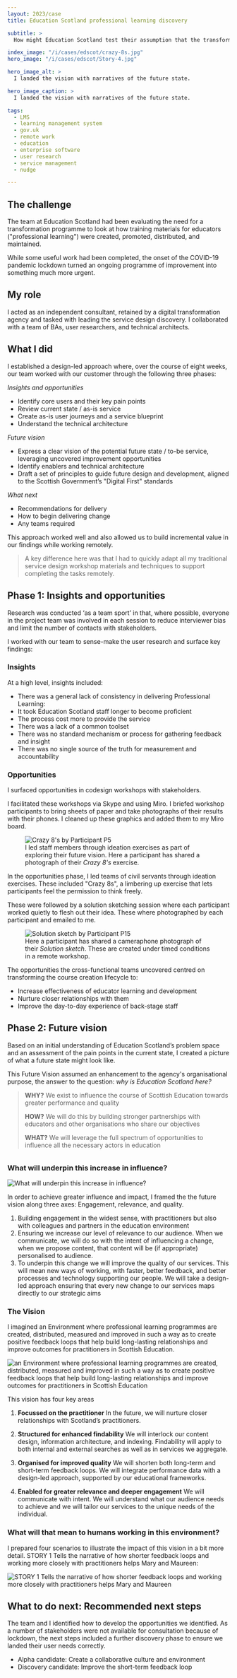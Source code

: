 ```yaml
---
layout: 2023/case
title: Education Scotland professional learning discovery

subtitle: >
  How might Education Scotland test their assumption that the transformation of their "Professional Learning" lifecycle offered significant opportunities to improve relationships with educators? This eight-week discovery project aimed to de-risk those assumptions and build a vision of a possible future for the agency's service to the teachers of Scotland.

index_image: "/i/cases/edscot/crazy-8s.jpg"
hero_image: "/i/cases/edscot/Story-4.jpg"

hero_image_alt: >
  I landed the vision with narratives of the future state.

hero_image_caption: >
  I landed the vision with narratives of the future state.

tags: 
  - LMS
  - learning management system
  - gov.uk
  - remote work
  - education
  - enterprise software
  - user research
  - service management
  - nudge

---
```


## The challenge

The team at Education Scotland had been evaluating the need for a transformation programme to look at how training materials for educators ("professional learning") were created, promoted, distributed, and maintained. 

While some useful work had been completed, the onset of the COVID-19 pandemic lockdown turned an ongoing programme of improvement into something much more urgent.


## My role

I acted as an independent consultant, retained by a digital transformation agency and tasked with leading the service design discovery. I collaborated with a team of BAs, user researchers, and technical architects. 


## What I did

I established a design-led approach where, over the course of eight weeks, our team worked with our customer through the following three phases: 

_Insights and opportunities_

- Identify core users and their key pain points
- Review current state / as-is service
- Create as-is user journeys and a service blueprint
- Understand the technical architecture

_Future vision_

- Express a clear vision of the potential future state / to-be service, leveraging uncovered improvement opportunities
- Identify enablers and technical architecture
- Draft a set of principles to guide future design and development, aligned to the Scottish Government’s "Digital First" standards

_What next_

- Recommendations for delivery
- How to begin delivering change
- Any teams required

This approach worked well and also allowed us to build incremental value in our findings while working remotely.

> A key difference here 
> was that I had to quickly adapt all my traditional service design 
> workshop materials and techniques 
> to support completing the tasks remotely.


## Phase 1: Insights and opportunities

Research was conducted ‘as a team sport’ in that, where possible, everyone in the project team was involved in each session to reduce interviewer bias and limit the number of contacts with stakeholders.

I worked with our team to sense-make the user research and surface key findings:

### Insights

At a high level, insights included:

- There was a general lack of consistency in delivering Professional Learning:
- It took Education Scotland staff longer to become proficient
- The process cost more to provide the service
- There was a lack of a common toolset
- There was no standard mechanism or process for gathering feedback and insight
- There was no single source of the truth for measurement and accountability

### Opportunities

I surfaced opportunities in codesign workshops with stakeholders. 

I facilitated these workshops via Skype and using Miro. I briefed workshop participants to bring sheets of paper and take photographs of their results with their phones. I cleaned up these graphics and added them to my Miro board.

<figure>
  <img src="/i/cases/edscot/crazy-8s.jpg" alt="Crazy 8's by Participant P5" />
  <figcaption>I led staff members through ideation exercises as part of exploring their future vision. Here a participant has shared a photograph of their <em>Crazy 8's</em> exercise.</figcaption>
</figure>

In the opportunities phase, I led teams of civil servants through ideation exercises. These included "Crazy 8s", a limbering up exercise that lets participants feel the permission to think freely. 

These were followed by a solution sketching session where each participant worked quietly to flesh out their idea. These where photographed by each participant and emailed to me.

<figure>
  <img src="/i/cases/edscot/sol-sketch.jpg" alt="Solution sketch by Participant P15" />
  <figcaption>Here a participant has shared a cameraphone photograph of their <em>Solution sketch</em>. These are created under timed conditions in a remote workshop.</figcaption>
</figure>

The opportunities the cross-functional teams uncovered centred on transforming the course creation lifecycle to:
- Increase effectiveness of educator learning and development
- Nurture closer relationships with them
- Improve the day-to-day experience of back-stage staff


## Phase 2: Future vision

Based on an initial understanding of Education Scotland’s problem space and an assessment of the pain points in the current state, I created a picture of what a future state might look like.

This Future Vision assumed an enhancement to the agency's organisational purpose, the answer to the question: _why is Education Scotland here?_

>
> **WHY?**
> We exist to influence the course of Scottish Education 
> towards greater performance and quality
>
> **HOW?**
> We will do this by building stronger partnerships with educators 
> and other organisations who share our objectives
>
> **WHAT?**
> We will leverage the full spectrum of opportunities 
> to influence all the necessary actors in education
>


<h3 style="margin:2em 0 1em; 0">What will underpin this increase in influence?</h3>

![What will underpin this increase in influence?](/i/cases/edscot/cause-flow.jpg)

In order to achieve greater influence and impact, I framed the the future vision along three axes: Engagement, relevance, and quality.

1.  Building engagement in the widest sense, with practitioners but also with colleagues and partners in the education environment
2.  Ensuring we increase our level of relevance to our audience. When we communicate, we will do so with the intent of influencing a change, when we propose content, that content will be (if appropriate) personalised to audience.
3.  To underpin this change we will improve the quality of our services. This will mean new ways of working, with faster, better feedback, and better processes and technology supporting our people. We will take a design-led approach ensuring that every new change to our services maps directly to our strategic aims

### The Vision

I imagined an Environment where professional learning programmes are created, distributed, measured and improved in such a way as to create positive feedback loops that help build long-lasting relationships and improve outcomes for practitioners in Scottish Education.

![an Environment where professional learning programmes are created, distributed, measured and improved in such a way as to create positive feedback loops that help build long-lasting relationships and improve outcomes for practitioners in Scottish Education](/i/cases/edscot/vision-sketch.jpg)

This vision has four key areas

1) **Focussed on the practitioner** In the future, we will nurture closer relationships with Scotland’s practitioners.

2) **Structured for enhanced findability** We will interlock our content design, information architecture, and indexing. Findability will apply to both internal and external searches as well as in services we aggregate.

3) **Organised for improved quality** We will shorten both long-term and short-term feedback loops.
We will integrate performance data with a design-led approach, supported by our educational frameworks.

4) **Enabled for greater relevance and deeper engagement** We will communicate with intent. We will understand what our audience needs to achieve and we will tailor our services to the unique needs of the individual.


### What will that mean to humans working in this environment?

I prepared four scenarios to illustrate the impact of this vision in a bit more detail. STORY 1 Tells the narrative of how shorter feedback loops and working more closely with practitioners helps Mary and Maureen:

![STORY 1 Tells the narrative of how shorter feedback loops and working more closely with practitioners helps Mary and Maureen](/i/cases/edscot/Story-1.jpg)


## What to do next: Recommended next steps

The team and I identified how to develop the opportunities we identified. As a number of stakeholders were not available for consultation because of lockdown, the next steps included a further discovery phase to ensure we landed their user needs correctly.

- Alpha candidate: Create a collaborative culture and environment
- Discovery candidate: Improve the short-term feedback loop

